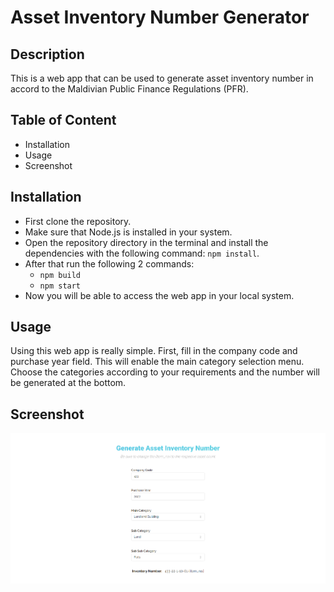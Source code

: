# Asset Inventory Number Generator

## Description
This is a web app that can be used to generate asset inventory number in accord to the Maldivian Public Finance Regulations (PFR).

## Table of Content
- Installation
- Usage
- Screenshot

## Installation
- First clone the repository.
- Make sure that Node.js is installed in your system.
- Open the repository directory in the terminal and install the dependencies with the following command: `npm install`.
- After that run the following 2 commands:
    - `npm build`
    - `npm start`
- Now you will be able to access the web app in your local system.

## Usage
Using this web app is really simple. First, fill in the company code and purchase year field. This will enable the main category selection menu. Choose the categories according to your requirements and the number will be generated at the bottom.

## Screenshot
<img src="public/ss.png?raw=true" width="1000">
